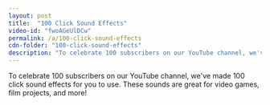 ```yaml
---
layout: post
title:  "100 Click Sound Effects"
video-id: "fwoAGeUlDCw"
permalink: /a/100-click-sound-effects
cdn-folder: "100-click-sound-effects"
description: "To celebrate 100 subscribers on our YouTube channel, we've made 100 click sound effects for you to use. These sounds are great for video games, film projects, and more!"
---
```


To celebrate 100 subscribers on our YouTube channel, we've made 100 click sound effects for you to use. These sounds are great for video games, film projects, and more!
